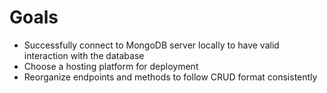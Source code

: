 # Goals
- Successfully connect to MongoDB server locally to have valid interaction with the database
- Choose a hosting platform for deployment
- Reorganize endpoints and methods to follow CRUD format consistently 
